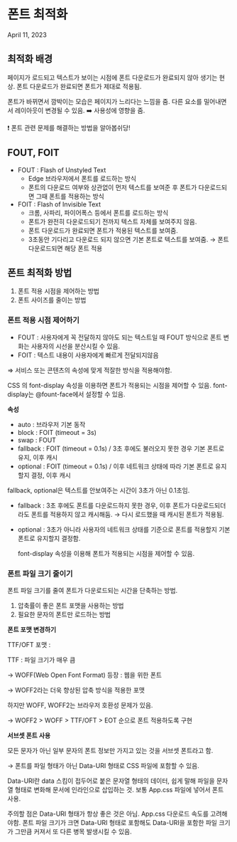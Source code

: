 # 폰트 최적화
April 11, 2023

## 최적화 배경
페이지가 로드되고 텍스트가 보이는 시점에 폰트 다운로드가 완료되지 않아 생기는 현상.
폰트 다운로드가 완료되면 폰트가 제대로 적용됨.

폰트가 바뀌면서 깜박이는 모습은 페이지가 느리다는 느낌을 줌.
다른 요소를 밀어내면서 레이아웃이 변경될 수 있음.
➡️ 사용성에 영향을 줌.

❗ 폰트 관련 문제를 해결하는 방법을 알아봅쉬당!

## FOUT, FOIT

- FOUT : Flash of Unstyled Text
    - Edge 브라우저에서 폰트를 로드하는 방식
    - 폰트의 다운로드 여부와 상관없이 먼저 텍스트를 보여준 후 폰트가 다운로드되면 그때 폰트를 적용하는 방식
- FOIT : Flash of Invisible Text
    - 크롬, 사파리, 파이어폭스 등에서 폰트를 로드하는 방식
    - 폰트가 완전히 다운로드되기 전까지 텍스트 자체를 보여주지 않음.
    - 폰트 다운로드가 완료되면 폰트가 적용된 텍스트를 보여줌.
    - 3초동안 기다리고 다운로드 되지 않으면 기본 폰트로 텍스트를 보여줌.  → 폰트 다운로드되면 해당 폰트 적용

## 폰트 최적화 방법

1. 폰트 적용 시점을 제어하는 방법
2. 폰트 사이즈를 줄이는 방법

### 폰트 적용 시점 제어하기

- FOUT : 사용자에게 꼭 전달하지 않아도 되는 텍스트일 때 FOUT 방식으로 폰트 변화는 사용자의 시선을 분산시킬 수 있음.
- FOIT : 텍스트 내용이 사용자에게 빠르게 전달되지않음

⇒ 서비스 또는 콘텐츠의 속성에 맞게 적잘한 방식을 적용해야함.

CSS 의 font-display 속성을 이용하면 폰트가 적용되는 시점을 제어할 수 있음. font-display는 @fount-face에서 설정할 수 있음.

******속성******

- auto : 브라우저 기본 동작
- block : FOIT (timeout = 3s)
- swap : FOUT
- fallback : FOIT (timeout = 0.1s) / 3초 후에도 불러오지 못한 경우 기본 폰트로 유지, 이후 캐시
- optional : FOIT (timeout = 0.1s) / 이후 네트워크 상태에 따라 기본 폰트로 유지할지 결정, 이후 캐시

fallback, optional은 텍스트를 안보여주는 시간이 3초가 아닌 0.1초임.

- fallback : 3초 후에도 폰트를 다운로드하지 못한 경우, 이후 폰트가 다운로드되더라도 폰트를 적용하지 않고 캐시해둠. → 다시 로드했을 때 캐시된 폰트가 적용됨.
- optional : 3초가 아니라 사용자의 네트워크 상태를 기준으로 폰트를 적용할지 기본 폰트로 유지할지 결정함.
    
    font-display 속성을 이용해 폰트가 적용되는 시점을 제어할 수 있음.
    

### 폰트 파일 크기 줄이기

폰트 파일 크기를 줄여 폰트가 다운로드되는 시간을 단축하는 방법.

1. 압축률이 좋은 폰트 포맷을 사용하는 방법
2. 필요한 문자의 폰트만 로드하는 방법

********************************************폰트 포맷 변경하기********************************************

TTF/OFT 포맷 : 

TTF : 파일 크기가 매우 큼

→ WOFF(Web Open Font Format) 등장 : 웹을 위한 폰트

→ WOFF2라는 더욱 향상된 압축 방식을 적용한 포맷

하지만 WOFF, WOFF2는 브라우저 호환성 문제가 있음. 

→ WOFF2 > WOFF > TTF/OFT > EOT 순으로 폰트 적용하도록 구현

**서브셋 폰트 사용**

모든 문자가 아닌 일부 문자의 폰트 정보만 가지고 있는 것을 서브셋 폰트라고 함.

→ 폰트를 파일 형태가 아닌 Data-URI 형태로 CSS 파일에 포함할 수 있음. 

Data-URI란 data 스킴이 접두어로 붙은 문자열 형태의 데이터, 쉽게 말해 파일을 문자열 형태로 변화해 문서에 인라인으로 삽입하는 것. 보통 App.css 파일에 넣어서 폰트 사용.

주의할 점은 Data-URI 형태가 항상 좋은 것은 아님. App.css 다운로드 속도를 고려해야함. 폰트 파일 크기가 크면 Data-URI 형태로 포함해도 Data-URI을 포함한 파일 크기가 그만큼 커져서 또 다른 병목 발생시킬 수 있음.
